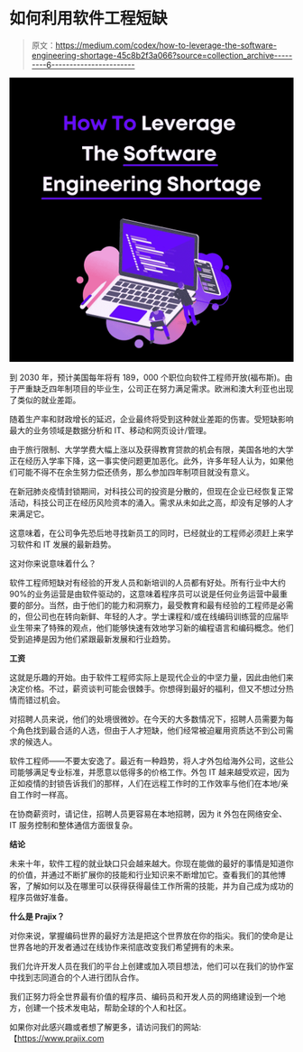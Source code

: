 # 如何利用软件工程短缺

> 原文：<https://medium.com/codex/how-to-leverage-the-software-engineering-shortage-45c8b2f3a066?source=collection_archive---------6----------------------->

![](img/d4c0a85e5058b673e1772572768a419b.png)

到 2030 年，预计美国每年将有 189，000 个职位向软件工程师开放(福布斯)。由于严重缺乏四年制项目的毕业生，公司正在努力满足需求。欧洲和澳大利亚也出现了类似的就业差距。

随着生产率和财政增长的延迟，企业最终将受到这种就业差距的伤害。受短缺影响最大的业务领域是数据分析和 IT、移动和网页设计/管理。

由于旅行限制、大学学费大幅上涨以及获得教育贷款的机会有限，美国各地的大学正在经历入学率下降，这一事实使问题更加恶化。此外，许多年轻人认为，如果他们可能不得不在余生努力偿还债务，那么参加四年制项目就没有意义。

在新冠肺炎疫情封锁期间，对科技公司的投资是分散的，但现在企业已经恢复正常活动，科技公司正在经历风险资本的涌入。需求从未如此之高，却没有足够的人才来满足它。

这意味着，在公司争先恐后地寻找新员工的同时，已经就业的工程师必须赶上来学习软件和 IT 发展的最新趋势。

这对你来说意味着什么？

软件工程师短缺对有经验的开发人员和新培训的人员都有好处。所有行业中大约 90%的业务运营是由软件驱动的，这意味着程序员可以说是任何业务运营中最重要的部分。当然，由于他们的能力和洞察力，最受教育和最有经验的工程师是必需的，但公司也在转向新鲜、年轻的人才。学士课程和/或在线编码训练营的应届毕业生带来了特殊的观点，他们能够快速有效地学习新的编程语言和编码概念。他们受到追捧是因为他们紧跟最新发展和行业趋势。

**工资**

这就是乐趣的开始。由于软件工程师实际上是现代企业的中坚力量，因此由他们来决定价格。不过，薪资谈判可能会很棘手。你想得到最好的福利，但又不想过分热情而错过机会。

对招聘人员来说，他们的处境很微妙。在今天的大多数情况下，招聘人员需要为每个角色找到最合适的人选，但由于人才短缺，他们经常被迫雇用资质达不到公司需求的候选人。

软件工程师——不要太安逸了。最近有一种趋势，将人才外包给海外公司，这些公司能够满足专业标准，并愿意以低得多的价格工作。外包 IT 越来越受欢迎，因为正如疫情的封锁告诉我们的那样，人们在远程工作时的工作效率与他们在本地/亲自工作时一样高。

在协商薪资时，请记住，招聘人员更容易在本地招聘，因为 it 外包在网络安全、IT 服务控制和整体通信方面很复杂。

**结论**

未来十年，软件工程的就业缺口只会越来越大。你现在能做的最好的事情是知道你的价值，并通过不断扩展你的技能和行业知识来不断增加它。查看我们的其他博客，了解如何以及在哪里可以获得获得最佳工作所需的技能，并为自己成为成功的程序员做好准备。

**什么是 Prajix？**

对你来说，掌握编码世界的最好方法是把这个世界放在你的指尖。我们的使命是让世界各地的开发者通过在线协作来彻底改变我们希望拥有的未来。

我们允许开发人员在我们的平台上创建或加入项目想法，他们可以在我们的协作室中找到志同道合的个人进行团队合作。

我们正努力将全世界最有价值的程序员、编码员和开发人员的网络建设到一个地方，创建一个技术发电站，帮助全球的个人和社区。

如果你对此感兴趣或者想了解更多，请访问我们的网站:【https://www.prajix.com 